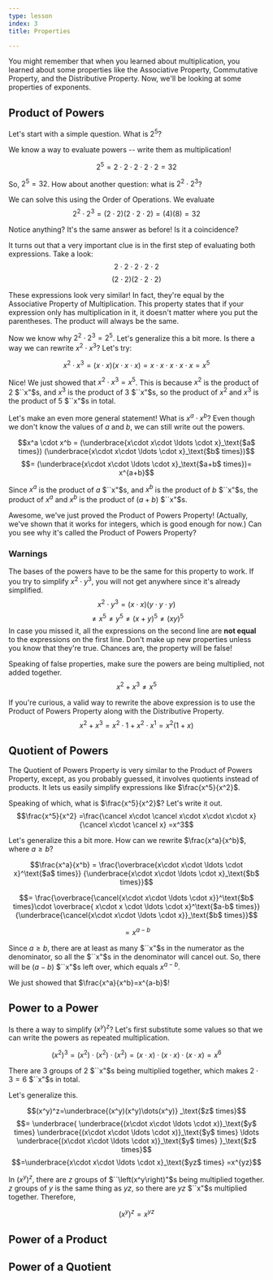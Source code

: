 ```yaml
---
type: lesson
index: 3
title: Properties

---
```


You might remember that when you learned about multiplication, you learned about some properties like the Associative Property, Commutative Property, and the Distributive Property. Now, we'll be looking at some properties of exponents.

## Product of Powers
Let's start with a simple question. What is 
$2^5$?

We know a way to evaluate powers -- write them as multiplication! 

$$2^5=2\cdot2\cdot2\cdot2\cdot2=32$$

So, $2^5=32$. How about another question: what is $2^2\cdot2^3$?

We can solve this using the Order of Operations. We evaluate
$$2^2\cdot2^3=(2\cdot2)(2\cdot2\cdot2)=(4)(8)=32$$

Notice anything? It's the same answer as before! Is it a coincidence?

It turns out that a very important clue is in the first step of evaluating both expressions. Take a look:
$$2\cdot2\cdot2\cdot2\cdot2$$
$$(2\cdot2)(2\cdot2\cdot2)$$

These expressions look very similar! In fact, they're equal by the Associative Property of Multiplication. This property states that if your expression only has multiplication in it, it doesn't matter where you put the parentheses. The product will always be the same. 

Now we know why $2^2\cdot2^3=2^5$. Let's generalize this a bit more. Is there a way we can rewrite $x^2\cdot x^3$? Let's try:

$$x^2\cdot x^3
=(x\cdot x)(x\cdot x\cdot x)
=x\cdot x\cdot x\cdot x\cdot x
=x^5$$

Nice! We just showed that $x^2\cdot x^3 = x^5$. This is because $x^2$ is the product of $2$ $``x"$s, and $x^3$ is the product of $3$ $``x"$s, so the product of $x^2$ and $x^3$ is the product of $5$ $``x"$s in total. 

Let's make an even more general statement! What is $x^a \cdot x^b$? Even though we don't know the values of $a$ and $b$, we can still write out the powers.

$$x^a \cdot x^b 
= (\underbrace{x\cdot x\cdot \ldots \cdot x}_\text{$a$ times})
(\underbrace{x\cdot x\cdot \ldots \cdot x}_\text{$b$ times})$$
$$= (\underbrace{x\cdot x\cdot \ldots \cdot x}_\text{$a+b$ times})= x^{a+b}$$

Since $x^a$ is the product of $a$ $``x"$s, and $x^b$ is the product of $b$ $``x"$s, the product of $x^a$ and $x^b$ is the product of $(a+b)$ $``x"$s.

Awesome, we've just proved the Product of Powers Property! (Actually, we've shown that it works for integers, which is good enough for now.) Can you see why it's called the Product of Powers Property?

### Warnings
The bases of the powers have to be the same for this property to work. If you try to simplify $x^2\cdot y^3$, you will not get anywhere since it's already simplified.
$$x^2 \cdot y^3=(x\cdot x)(y\cdot y\cdot y)$$
$$\neq x^5\neq y^5 \neq (x+y)^5 \neq (xy)^5$$
In case you missed it, all the expressions on the second line are **not equal** to the expressions on the first line.  Don't make up new properties unless you know that they're true. Chances are, the property will be false! 

Speaking of false properties, make sure the powers are being multiplied, not added together. 
$$x^2+x^3\neq x^5$$

If you're curious, a valid way to rewrite the above expression is to use the Product of Powers Property along with the Distributive Property.  
$$x^2+x^3=x^2\cdot1+x^2\cdot x^1=x^2(1+x)$$

## Quotient of Powers
The Quotient of Powers Property is very similar to the Product of Powers Property, except, as you probably guessed, it involves quotients instead of products. It lets us easily simplify expressions like $\frac{x^5}{x^2}$.

Speaking of which, what is $\frac{x^5}{x^2}$? Let's write it out. 
$$\frac{x^5}{x^2}
=\frac{\cancel x\cdot \cancel x\cdot x\cdot x\cdot x}{\cancel x\cdot \cancel x}
=x^3$$

Let's generalize this a bit more. How can we rewrite $\frac{x^a}{x^b}$, where $a\geq b$?

$$\frac{x^a}{x^b}
= \frac{\overbrace{x\cdot x\cdot \ldots \cdot x}^\text{$a$ times}}
{\underbrace{x\cdot x\cdot \ldots \cdot x}_\text{$b$ times}}$$

$$= \frac{\overbrace{\cancel{x\cdot x\cdot \ldots \cdot x}}^\text{$b$ times}\cdot \overbrace{ x\cdot x \cdot \ldots \cdot x}^\text{$a-b$ times}}
{\underbrace{\cancel{x\cdot x\cdot \ldots \cdot x}}_\text{$b$ times}}$$

$$=x^{a-b}$$

Since $a\geq b$, there are at least as many $``x"$s in the numerator as the denominator, so all the $``x"$s in the denominator will cancel out. So, there will be $(a-b)$ $``x"$s left over, which equals $x^{a-b}$.

We just showed that $\frac{x^a}{x^b}=x^{a-b}$!

## Power to a Power
Is there a way to simplify $(x^y)^z$? Let's first substitute some values so that we can write the powers as repeated multiplication.

$$(x^2)^3
=(x^2)\cdot(x^2)\cdot(x^2)
=(x\cdot x)\cdot(x\cdot x)\cdot(x\cdot x)
=x^6$$

There are $3$ groups of $2$ $``x"$s being multiplied together, which makes $2\cdot3=6$ $``x"$s in total. 

Let's generalize this. 

$$(x^y)^z=\underbrace{(x^y)(x^y)\dots(x^y)}
_\text{$z$ times}$$
$$= \underbrace{
	\underbrace{(x\cdot x\cdot \ldots \cdot x)}_\text{$y$ times}
	\underbrace{(x\cdot x\cdot \ldots \cdot x)}_\text{$y$ times} \ldots 
	\underbrace{(x\cdot x\cdot \ldots \cdot x)}_\text{$y$ times}
}_\text{$z$ times}$$
$$=\underbrace{x\cdot x\cdot \ldots \cdot x}_\text{$yz$ times}
=x^{yz}$$

In $(x^y)^z$, there are $z$ groups of $``\left(x^y\right)"$s being multiplied together. $z$ groups of $y$ is the same thing as $yz$, so there are $yz$ $``x"$s multiplied together. Therefore, 

$$(x^y)^z=x^{yz}$$

## Power of a Product

## Power of a Quotient






<!--stackedit_data:
eyJoaXN0b3J5IjpbLTIxMTMwMDA4OTksLTQzMzE2NTAsMjA0OT
IyODM1NCwxMDkzNzY1NzkwLDMyODAzODkyMiwtMTQ4NDQ5MDMw
Myw5NDI0MDY5MjUsLTI4MDkyODM2NSwtMTg4NTY1NDY4XX0=
-->